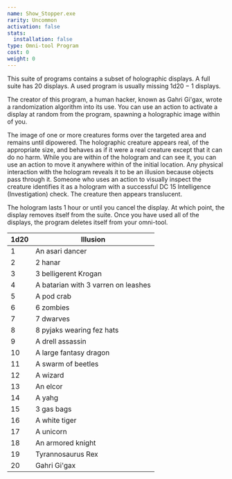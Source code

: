 ```yaml
---
name: Show_Stopper.exe
rarity: Uncommon
activation: false
stats:
  installation: false
type: Omni-tool Program
cost: 0
weight: 0
---
```

This suite of programs contains a subset of holographic displays. A full suite has 20 displays. A used program is usually
missing 1d20 − 1 displays.

The creator of this program, a human hacker, known as Gahri Gi'gax, wrote a randomization algorithm into its use. You can use
an action to activate a display at random from the program, spawning a holographic image within <me-distance length="30" />
of you.

The image of one or more creatures forms over the targeted area and remains until dipowered. The holographic creature
appears real, of the appropriate size, and behaves as if it were a real creature except that it can do no harm. While
you are within <me-distance length="120" /> of the hologram and can see it, you can use an action to move it anywhere within
<me-distance length="30" /> of the initial location. Any physical interaction with the hologram reveals it to be an
illusion because objects pass through it. Someone who uses an action to visually inspect the creature identifies it as a
hologram with a successful DC 15 Intelligence (Investigation) check. The creature then appears translucent.

The hologram lasts 1 hour or until you cancel the display. At which point, the display removes itself from the suite.
Once you have used all of the displays, the program deletes itself from your omni-tool.

1d20 | Illusion
--- | ---
1 | An asari dancer
2 | 2 hanar
3 | 3 belligerent Krogan
4 | A batarian with 3 varren on leashes
5 | A pod crab
6 | 6 zombies
7 | 7 dwarves
8 | 8 pyjaks wearing fez hats
9 | A drell assassin
10 | A large fantasy dragon
11 | A swarm of beetles
12 | A wizard
13 | An elcor
14 | A yahg
15 | 3 gas bags
16 | A white tiger
17 | A unicorn
18 | An armored knight
19 | Tyrannosaurus Rex
20 | Gahri Gi'gax
